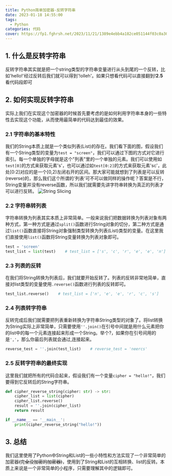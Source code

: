 ```yaml
---
title: Python简单加密器-反转字符串
date: 2023-01-18 14:55:00
tags:
  - Python
categories: 代码
cover: https://fp1.fghrsh.net/2023/11/21/1389e4ebb4a182ce051144f03c0a306c.jpg!q80.jpeg
---
```


## 1. 什么是反转字符串
反转字符串其实就是把一个string类型的字符串变量进行从头到尾的一个反转，比如'hello!'经过反转后我们就可以得到'!olleh'。如果只想看代码可以直接翻到!**2.5**看代码段即可<!-- more -->

## 2. 如何实现反转字符串
实际上我们在实现这个加密器的时候首先要考虑的是如何利用字符串本身的一些特性去实现这个功能，从而使用最简单的代码达到最佳的效果。

### 2.1 字符串的基本特性
我们的String本质上就是一个类似列表(List)的存在。我们看下面的图，假设我们有一个String类型的变量为`test = "screen"`，我们可以通过下图的方式对它进行索引。每一个单独的字母就是这个"列表"里的一个单独的元素。我们可以使用如`test[0]`的方式来获取元素's'，也可以通过如`test[0:2]`的方式来获取元素'sc'，此处\[0:2]对应的是一个\[0,2)左闭右开的区间。那大家可能就想到了列表是可以反转(reverse)的，那么我们这个所谓的'列表'可不可以做同样的操作呢？答案是不行，String变量并没有reverse函数，所以我们就需要先讲字符串转换为真正的列表才可以进行反转。
![String Slicing](https://s2.loli.net/2023/01/18/eIQ5f49hXRAlJ18.jpg "String Slicing")

### 2.2 字符串转列表
字符串转换为列表其实本质上非常简单。一般来说我们把数据转换为列表对象有两种方式，第一种方式是通过`split()`函数进行String对象的切分，第二种方式是通过`list()`函数直接将String对象强制类型转换为列表(List)类型的变量。在这里我们直接使用`list()`函数将String变量转换为列表对象即可。
```python
test = 'screen'
test_list = list(test)    # test_list = ['s', 'c', 'r', 'e', 'e', 'n']
```

### 2.3 列表的反转
在我们将String转换为列表后，我们就要开始反转了。列表的反转非常地简单，直接对list类型的变量使用`.reverse()`函数进行列表的反转即可。
```python
test_list.reverse()    # test_list = ['n', 'e', 'e', 'r', 'c', 's']
```

### 2.4 列表转字符串
反转完成后我们就需要把列表重新转换为字符串String类型的对象了。将list转换为String实际上非常简单，只需要使用`''.join()`在引号中间就是用什么元素把你的list中的每一个元素连接起来形成一个String。举个?，如果你在引号间用的是`','`，那么你最后列表就会通过,连接起来。
```python
reverse_test = ''.join(test_list)    # reverse_test = 'neercs'
```

### 2.5 反转字符串的最终实现
这里我们就把所有的代码合起来，假设我们有一个变量`cipher = "hello!"`，我们要得到它反转后的String字符串。
```python
def cipher_reverse_string(cipher: str) -> str:
    cipher_list = list(cipher)
    cipher_list.reverse()
    result = ''.join(cipher_list)
    return result

if __name__ == '__main__':
    print(cipher_reverse_string("hello!"))
```

## 3. 总结
我们这里使用了Python中String和List的一些小特性和方法实现了一个非常简单的加密器~~(完全没加密的加密器)~~，使用到了String和List的互相转换、list的反转。本质上来说是一个非常简单的小程序，只需要理解其中的逻辑即可。